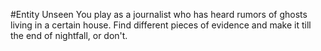 #Entity Unseen
You play as a journalist who has heard rumors of ghosts living in a certain house. Find different pieces of evidence and make it till the end of nightfall, or don't.
